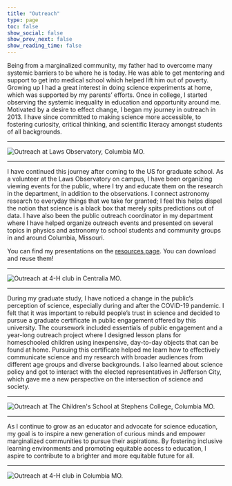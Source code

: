 ```yaml
---
title: "Outreach"
type: page
toc: false
show_social: false
show_prev_next: false
show_reading_time: false
---
```


Being from a marginalized community, my father had to overcome many systemic barriers to be where he is today. He was able to get mentoring and support to get into medical school which helped lift him out of poverty. Growing up I had a great interest in doing science experiments at home, which was supported by my parents’ efforts. Once in college, I started observing the systemic inequality in education and opportunity around me. Motivated by a desire to effect change, I began my journey in outreach in 2013. I have since committed to making science more accessible, to fostering curiosity, critical thinking, and scientific literacy amongst students of all backgrounds.

---

![Outreach at Laws Observatory, Columbia MO.](/uploads/AX3A1056-min.jpg)

---

I have continued this journey after coming to the US for graduate school. As a volunteer at the Laws Observatory on campus, I have been organizing viewing events for the public, where I try and educate them on the research in the department, in addition to the observations. I connect astronomy research to everyday things that we take for granted; I feel this helps dispel the notion that science is a black box that merely spits predictions out of data. I have also been the public outreach coordinator in my department where I have helped organize outreach events and presented on several topics in physics and astronomy to school students and community groups in and around Columbia, Missouri.

You can find my presentations on the [resources page](/resources). You can download and reuse them!

---

![Outreach at 4-H club in Centralia MO.](/uploads/IMG_4896-min.JPG)

---

During my graduate study, I have noticed a change in the public’s perception of science, especially during and after the COVID-19 pandemic. I felt that it was important to rebuild people’s trust in science and decided to pursue a graduate certificate in public engagement offered by this university. The coursework included essentials of public engagement and a year-long outreach project where I designed lesson plans for homeschooled children using inexpensive, day-to-day objects that can be found at home. Pursuing this certificate helped me learn how to effectively communicate science and my research with broader audiences from different age groups and diverse backgrounds. I also learned about science policy and got to interact with the elected representatives in Jefferson City, which gave me a new perspective on the intersection of science and society.

---

![Outreach at The Children's School at Stephens College, Columbia MO.](/uploads/IMG_3628.jpg)

---

As I continue to grow as an educator and advocate for science education, my goal is to inspire a new generation of curious minds and empower marginalized communities to pursue their aspirations. By fostering inclusive learning environments and promoting equitable access to education, I aspire to contribute to a brighter and more equitable future for all.

---

![Outreach at 4-H club in Columbia MO.](/uploads/PXL_20240312_230318170-min.jpg)

